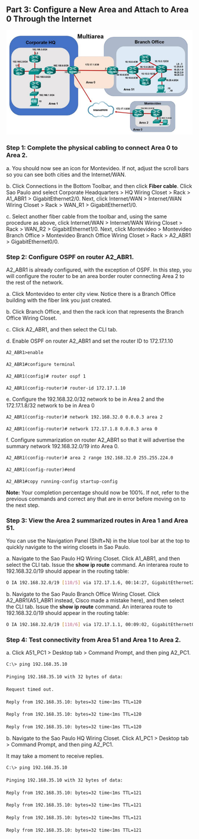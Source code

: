 ## Part 3: Configure a New Area and Attach to Area 0 Through the Internet

![](./images/img-lab-2.7.3/lab-2.7.3_img3.png)

### Step 1: Complete the physical cabling to connect Area 0 to Area 2.

a. You should now see an icon for Montevideo. If not, adjust the scroll bars so you can see both cities and the Internet/WAN.

b. Click Connections in the Bottom Toolbar, and then click **Fiber cable**. Click Sao Paulo and select Corporate Headquarters > HQ Wiring Closet > Rack > A1_ABR1 > GigabitEthernet2/0. Next, click Internet/WAN > Internet/WAN Wiring Closet > Rack > WAN_R1 > GigabitEthernet1/0.

c. Select another fiber cable from the toolbar and, using the same procedure as above, click Internet/WAN > Internet/WAN Wiring Closet > Rack > WAN_R2 > GigabitEthernet1/0. Next, click Montevideo > Montevideo Branch Office > Montevideo Branch Office Wiring Closet > Rack > A2_ABR1 > GigabitEthernet0/0.

### Step 2: Configure OSPF on router A2_ABR1.

A2_ABR1 is already configured, with the exception of OSPF. In this step, you will configure the router to be an area border router connecting Area 2 to the rest of the network.

a. Click Montevideo to enter city view. Notice there is a Branch Office building with the fiber link you just created.

b. Click Branch Office, and then the rack icon that represents the Branch Office Wiring Closet.

c. Click A2_ABR1, and then select the CLI tab.

d. Enable OSPF on router A2_ABR1 and set the router ID to 172.17.1.10
```
A2_ABR1>enable

A2_ABR1#configure terminal

A2_ABR1(config)# router ospf 1

A2_ABR1(config-router)# router-id 172.17.1.10
```
e. Configure the 192.168.32.0/32 network to be in Area 2 and the 172.17.1.8/32 network to be in Area 0
```
A2_ABR1(config-router)# network 192.168.32.0 0.0.0.3 area 2

A2_ABR1(config-router)# network 172.17.1.8 0.0.0.3 area 0
```
f. Configure summarization on router A2_ABR1 so that it will advertise the summary network 192.168.32.0/19 into Area 0.
```
A2_ABR1(config-router)# area 2 range 192.168.32.0 255.255.224.0

A2_ABR1(config-router)#end

A2_ABR1#copy running-config startup-config
```
**Note:** Your completion percentage should now be 100%. If not, refer to the previous commands and correct any that are in error before moving on to the next step.

### Step 3: View the Area 2 summarized routes in Area 1 and Area 51.

You can use the Navigation Panel (Shift+N) in the blue tool bar at the top to quickly navigate to the wiring closets in Sao Paulo.

a. Navigate to the Sao Paulo HQ Wiring Closet. Click A1_ABR1, and then select the CLI tab. Issue the **show ip route** command. An interarea route to 192.168.32.0/19 should appear in the routing table:
```bash
O IA 192.168.32.0/19 [110/5] via 172.17.1.6, 00:14:27, GigabitEthernet2/0 #Cisco got it wrong here, this is a corrected output
```
b. Navigate to the Sao Paulo Branch Office Wiring Closet. Click A2_ABR1(A51_ABR1 instead, Cisco made a mistake here), and then select the CLI tab. Issue the **show ip route** command. An interarea route to 192.168.32.0/19 should appear in the routing table:
```bash
O IA 192.168.32.0/19 [110/6] via 172.17.1.1, 00:09:02, GigabitEthernet0/0 #Cisco got it wrong here, this is a corrected output
```

### Step 4: Test connectivity from Area 51 and Area 1 to Area 2.
a. Click A51_PC1 > Desktop tab > Command Prompt, and then ping A2_PC1.
```sh
C:\> ping 192.168.35.10

Pinging 192.168.35.10 with 32 bytes of data:

Request timed out.

Reply from 192.168.35.10: bytes=32 time<1ms TTL=120

Reply from 192.168.35.10: bytes=32 time<1ms TTL=120

Reply from 192.168.35.10: bytes=32 time<1ms TTL=120
```
b. Navigate to the Sao Paulo HQ Wiring Closet. Click A1_PC1 > Desktop tab > Command Prompt, and then ping A2_PC1.

It may take a moment to receive replies.
```sh
C:\> ping 192.168.35.10

Pinging 192.168.35.10 with 32 bytes of data:

Reply from 192.168.35.10: bytes=32 time<1ms TTL=121

Reply from 192.168.35.10: bytes=32 time<1ms TTL=121

Reply from 192.168.35.10: bytes=32 time=3ms TTL=121

Reply from 192.168.35.10: bytes=32 time<1ms TTL=121
```